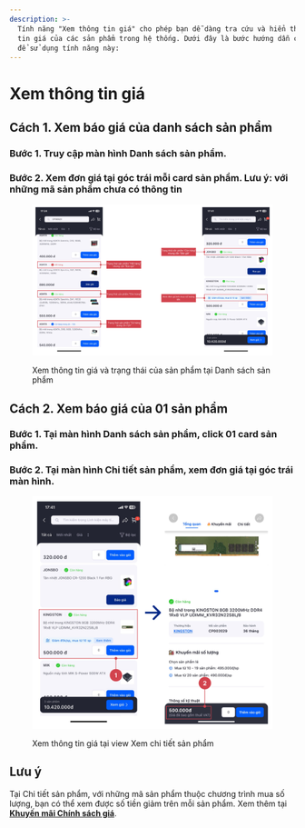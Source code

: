 ```yaml
---
description: >-
  Tính năng "Xem thông tin giá" cho phép bạn dễ dàng tra cứu và hiển thị thông
  tin giá của các sản phẩm trong hệ thống. Dưới đây là bước hướng dẫn chi tiết
  để sử dụng tính năng này:
---
```


# Xem thông tin giá

## Cách 1. Xem báo giá của danh sách sản phẩm

### Bước 1. Truy cập màn hình Danh sách sản phẩm.

### Bước 2. Xem đơn giá tại góc trái mỗi card sản phẩm. Lưu ý: với những mã sản phẩm chưa có thông tin&#x20;

<figure><img src="../.gitbook/assets/image (1) (1) (1) (1).png" alt=""><figcaption><p>Xem thông tin giá và trạng thái của sản phẩm tại Danh sách sản phẩm</p></figcaption></figure>

## Cách 2. Xem báo giá của 01 sản phẩm

### Bước 1. Tại màn hình Danh sách sản phẩm, click 01 card sản phẩm.

### Bước 2. Tại màn hình Chi tiết sản phẩm, xem đơn giá tại góc trái màn hình.

<figure><img src="../.gitbook/assets/image (3) (1) (1).png" alt=""><figcaption><p>Xem thông tin giá tại view Xem chi tiết sản phẩm</p></figcaption></figure>

## Lưu ý

Tại Chi tiết sản phẩm, với những mã sản phẩm thuộc chương trình mua số lượng, bạn có thể xem được số tiền giảm trên mỗi sản phẩm. Xem thêm tại [**Khuyến mãi Chính sách giá**](https://doc.honganh.vn/\~/changes/NMqRyLG85fmbBPGQnE4a/khuyen-mai-vouchers/xem-va-ap-dung-chinh-sach-gia).
